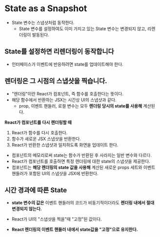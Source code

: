 # State as a Snapshot

- State 변수는 스냅샷처럼 동작한다.
    - State 변수를 설정하여도 이미 가지고 있는 State 변수는 변경되지 않고, 리렌더링이 발동된다.

## State를 설정하면 리렌더링이 동작합니다

- 인터페이스가 이벤트에 반응하려면 state를 업데이트해야 한다.

## 렌더링은 그 시점의 스냅샷을 찍습니다.

- "렌더링"이란 React가 컴포넌트, 즉 함수를 호출한다는 뜻이다.
- 해당 함수에서 반환하는 JSX는 시간상 UI의 스냅샷과 같다.
    - prop, 이벤트 핸들러, 로컬 변수는 모두 **렌더링 당시의 state를 사용해** 계산된다.

**React가 컴포넌트를 다시 렌더링할 때**
1. React가 함수를 다시 호출한다.
2. 함수가 새로운 JSX 스냅샷을 반환한다.
3. React가 반환한 스냅샷과 일치하도록 화면을 업데이트 한다.

- 컴포넌트의 메모리로써 state는 함수가 반환된 후 사라지는 일반 변수와 다르다.
- React가 컴포넌트를 호출하면 특정 렌더링에 대한 state의 스냅샷을 제공한다.
- 컴포넌트는 **해당 렌더링의 state 값을 사용해** 계산된 새로운 props 세트와 이벤트 핸들러가 포함된 UI의 스냅샷을 JSX에 반환한다.

## 시간 경과에 따른 State

- **state 변수의 값은** 이벤트 핸들러의 코드가 비동기적이더라도 **렌더링 내에서 절대 변경되지 않는다.**
- React가 UI의 "스냅샷을 찍을"때 "고정"된 값이다.

- **React 렌더링의 이벤트 핸들러 내에서 state값을 "고정"으로 유지한다.**